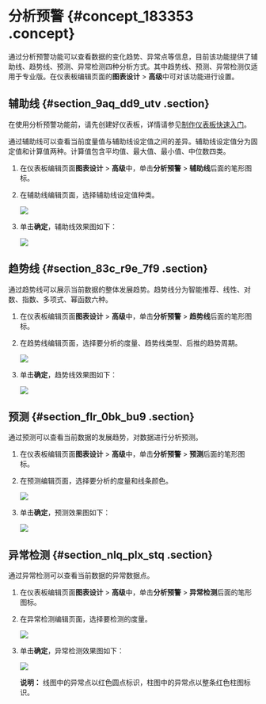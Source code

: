 # 分析预警 {#concept_183353 .concept}

通过分析预警功能可以查看数据的变化趋势、异常点等信息，目前该功能提供了辅助线、趋势线、预测、异常检测四种分析方式。其中趋势线、预测、异常检测仅适用于专业版。在仪表板编辑页面的**图表设计** \> **高级**中可对该功能进行设置。

## 辅助线 {#section_9aq_dd9_utv .section}

在使用分析预警功能前，请先创建好仪表板，详情请参见[制作仪表板快速入门](../../../../cn.zh-CN/快速入门/快速制作报表/制作仪表板快速入门.md#)。

通过辅助线可以查看当前度量值与辅助线设定值之间的差异。辅助线设定值分为固定值和计算值两种。计算值包含平均值、最大值、最小值、中位数四类。

1.  在仪表板编辑页面**图表设计** \> **高级**中，单击**分析预警** \> **辅助线**后面的笔形图标。
2.  在辅助线编辑页面，选择辅助线设定值种类。

    ![](http://static-aliyun-doc.oss-cn-hangzhou.aliyuncs.com/assets/img/157117/155555927944332_zh-CN.png)

3.  单击**确定**，辅助线效果图如下：

    ![](http://static-aliyun-doc.oss-cn-hangzhou.aliyuncs.com/assets/img/157117/155555928044333_zh-CN.png)


## 趋势线 {#section_83c_r9e_7f9 .section}

通过趋势线可以展示当前数据的整体发展趋势。趋势线分为智能推荐、线性、对数、指数、多项式、幂函数六种。

1.  在仪表板编辑页面**图表设计** \> **高级**中，单击**分析预警** \> **趋势线**后面的笔形图标。
2.  在趋势线编辑页面，选择要分析的度量、趋势线类型、后推的趋势周期。

    ![](http://static-aliyun-doc.oss-cn-hangzhou.aliyuncs.com/assets/img/157117/155555928044334_zh-CN.png)

3.  单击**确定**，趋势线效果图如下：

    ![](http://static-aliyun-doc.oss-cn-hangzhou.aliyuncs.com/assets/img/157117/155555928044335_zh-CN.png)


## 预测 {#section_flr_0bk_bu9 .section}

通过预测可以查看当前数据的发展趋势，对数据进行分析预测。

1.  在仪表板编辑页面**图表设计** \> **高级**中，单击**分析预警** \> **预测**后面的笔形图标。
2.  在预测编辑页面，选择要分析的度量和线条颜色。

    ![](http://static-aliyun-doc.oss-cn-hangzhou.aliyuncs.com/assets/img/157117/155555928044342_zh-CN.png)

3.  单击**确定**，预测效果图如下：

    ![](http://static-aliyun-doc.oss-cn-hangzhou.aliyuncs.com/assets/img/157117/155555928044343_zh-CN.png)


## 异常检测 {#section_nlq_plx_stq .section}

通过异常检测可以查看当前数据的异常数据点。

1.  在仪表板编辑页面**图表设计** \> **高级**中，单击**分析预警** \> **异常检测**后面的笔形图标。
2.  在异常检测编辑页面，选择要检测的度量。

    ![](http://static-aliyun-doc.oss-cn-hangzhou.aliyuncs.com/assets/img/157117/155555928144345_zh-CN.png)

3.  单击**确定**，异常检测效果图如下：

    ![](http://static-aliyun-doc.oss-cn-hangzhou.aliyuncs.com/assets/img/157117/155555928144347_zh-CN.png)

    **说明：** 线图中的异常点以红色圆点标识，柱图中的异常点以整条红色柱图标识。


